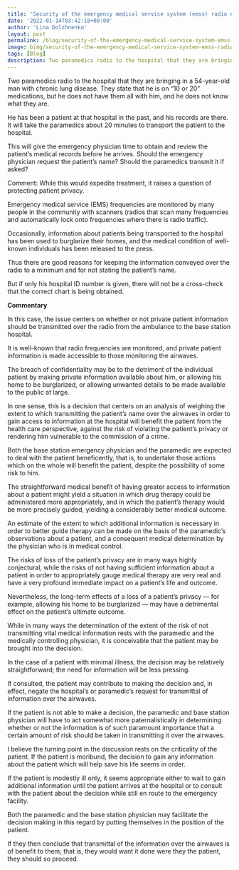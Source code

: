 ```yaml
---
title: 'Security of the emergency medical service system (emss) radio network'
date: '2022-01-14T03:42:18+00:00'
author: 'Lina Dolzhnenko'
layout: post
permalink: /blog/security-of-the-emergency-medical-service-system-emss-radio-network.html
image: bimg/security-of-the-emergency-medical-service-system-emss-radio-network.jpg
tags: [Blog]
description: Two paramedics radio to the hospital that they are bringing in a 54-year-old man with chronic lung disease. They state that he is on “10 or 20” medications, but he does not have them all with him, and he does not know what they are.
---
```


Two paramedics radio to the hospital that they are bringing in a 54-year-old man with chronic lung disease. They state that he is on “10 or 20” medications, but he does not have them all with him, and he does not know what they are.

He has been a patient at that hospital in the past, and his records are there. It will take the paramedics about 20 minutes to transport the patient to the hospital.

This will give the emergency physician time to obtain and review the patient’s medical records before he arrives. Should the emergency physician request the patient’s name? Should the paramedics transmit it if asked?

Comment: While this would expedite treatment, it raises a question of protecting patient privacy.

Emergency medical service (EMS) frequencies are monitored by many people in the community with scanners (radios that scan many frequencies and automatically lock onto frequencies where there is radio traffic).

Occasionally, information about patients being transported to the hospital has been used to burglarize their homes, and the medical condition of well-known individuals has been released to the press.

Thus there are good reasons for keeping the information conveyed over the radio to a minimum and for not stating the patient’s name.

But if only his hospital ID number is given, there will not be a cross-check that the correct chart is being obtained.

**Commentary**

In this case, the issue centers on whether or not private patient information should be transmitted over the radio from the ambulance to the base station hospital.

It is well-known that radio frequencies are monitored, and private patient information is made accessible to those monitoring the airwaves.

The breach of confidentiality may be to the detriment of the individual patient by making private information available about him, or allowing his home to be burglarized, or allowing unwanted details to be made available to the public at large.

In one sense, this is a decision that centers on an analysis of weighing the extent to which transmitting the patient’s name over the airwaves in order to gain access to information at the hospital will benefit the patient from the health care perspective, against the risk of violating the patient’s privacy or rendering him vulnerable to the commission of a crime.

Both the base station emergency physician and the paramedic are expected to deal with the patient beneficently, that is, to undertake those actions which on the whole will benefit the patient, despite the possibility of some risk to him.

The straightforward medical benefit of having greater access to information about a patient might yield a situation in which drug therapy could be administered more appropriately, and in which the patient’s therapy would be more precisely guided, yielding a considerably better medical outcome.

An estimate of the extent to which additional information is necessary in order to better guide therapy can be made on the basis of the paramedic’s observations about a patient, and a consequent medical determination by the physician who is in medical control.

The risks of loss of the patient’s privacy are in many ways highly conjectural, while the risks of not having sufficient information about a patient in order to appropriately gauge medical therapy are very real and have a very profound immediate impact on a patient’s life and outcome.

Nevertheless, the long-term effects of a loss of a patient’s privacy — for example, allowing his home to be burglarized — may have a detrimental effect on the patient’s ultimate outcome.

While in many ways the determination of the extent of the risk of not transmitting vital medical information rests with the paramedic and the medically controlling phy­sician, it is conceivable that the patient may be brought into the decision.

In the case of a patient with minimal illness, the decision may be relatively straightforward; the need for information will be less pressing.

If consulted, the patient may contribute to making the decision and, in effect, negate the hospital’s or paramedic’s request for transmittal of information over the airwaves.

If the patient is not able to make a decision, the paramedic and base station physician will have to act somewhat more paternalistically in determining whether or not the information is of such paramount importance that a certain amount of risk should be taken in transmitting it over the airwaves.

I believe the turning point in the discussion rests on the criticality of the patient. If the patient is moribund, the decision to gain any information about the patient which will help save his life seems in order.

If the patient is modestly ill only, it seems appropriate either to wait to gain additional information until the patient arrives at the hospital or to consult with the patient about the decision while still en route to the emergency facility.

Both the paramedic and the base station physician may facilitate the decision making in this regard by putting themselves in the position of the patient.

If they then conclude that transmittal of the information over the airwaves is of benefit to them; that is, they would want it done were they the patient, they should so proceed.
